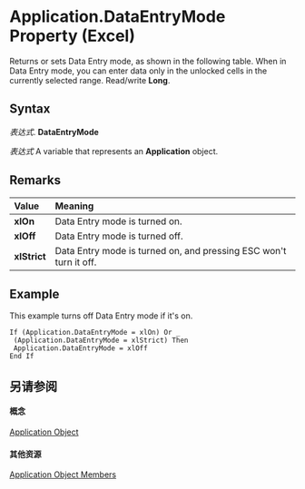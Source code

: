 
# Application.DataEntryMode Property (Excel)

Returns or sets Data Entry mode, as shown in the following table. When in Data Entry mode, you can enter data only in the unlocked cells in the currently selected range. Read/write  **Long**.


## Syntax

 _表达式_. **DataEntryMode**

 _表达式_ A variable that represents an **Application** object.


## Remarks





|**Value**|**Meaning**|
|:-----|:-----|
|**xlOn**|Data Entry mode is turned on.|
|**xlOff**|Data Entry mode is turned off.|
|**xlStrict**|Data Entry mode is turned on, and pressing ESC won't turn it off.|

## Example

This example turns off Data Entry mode if it's on.


```
If (Application.DataEntryMode = xlOn) Or _ 
 (Application.DataEntryMode = xlStrict) Then 
 Application.DataEntryMode = xlOff 
End If
```


## 另请参阅


#### 概念


[Application Object](19b73597-5cf9-4f56-8227-b5211f657f6f.md)
#### 其他资源


[Application Object Members](http://msdn.microsoft.com/library/4cb9ca42-8d07-cc9c-2d80-4eb9a5921e1e%28Office.15%29.aspx)